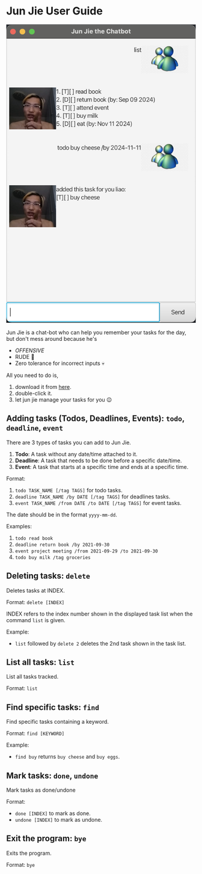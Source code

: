 # Jun Jie User Guide

![Ui.png](Ui.png)

Jun Jie is a chat-bot who can help you remember your tasks for the day, but don't mess around because he's

- *OFFENSIVE*
- RUDE 🤬
- Zero tolerance for incorrect inputs 💀

All you need to do is,

1. download it from [here](https://github.com/martinng01/ip/releases/tag/A-Jar).
2. double-click it.
3. let jun jie manage your tasks for you 😉

## Adding tasks (Todos, Deadlines, Events): `todo`, `deadline`, `event`

There are 3 types of tasks you can add to Jun Jie.
1. **Todo**: A task without any date/time attached to it.
2. **Deadline**: A task that needs to be done before a specific date/time.
3. **Event**: A task that starts at a specific time and ends at a specific time.

Format:
1. `todo TASK_NAME [/tag TAGS]` for todo tasks.
2. `deadline TASK_NAME /by DATE [/tag TAGS]` for deadlines tasks.
3. `event TASK_NAME /from DATE /to DATE [/tag TAGS]` for event tasks.

The date should be in the format `yyyy-mm-dd`.

Examples:
1. `todo read book`
2. `deadline return book /by 2021-09-30`
3. `event project meeting /from 2021-09-29 /to 2021-09-30`
4. `todo buy milk /tag groceries`

## Deleting tasks: `delete`

Deletes tasks at INDEX. 

Format: `delete [INDEX]`

INDEX refers to the index number shown in the displayed task list
when the command `list` is given.

Example:
- `list` followed by `delete 2` deletes the 2nd task shown in the task list.

## List all tasks: `list`

List all tasks tracked.

Format: `list`

## Find specific tasks: `find`

Find specific tasks containing a keyword.

Format: `find [KEYWORD]`

Example:
- `find buy` returns `buy cheese` and `buy eggs`.

## Mark tasks: `done`, `undone`

Mark tasks as done/undone

Format: 
- `done [INDEX]` to mark as done.
- `undone [INDEX]` to mark as undone.

## Exit the program: `bye`

Exits the program.

Format: `bye`